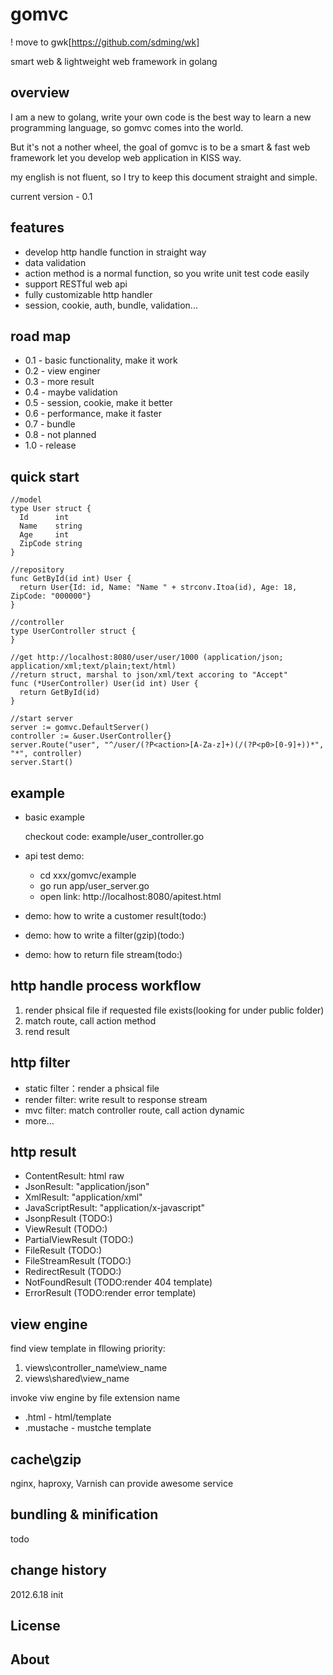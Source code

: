gomvc
=====

! move to gwk[https://github.com/sdming/wk]

smart web &amp; lightweight  web framework in golang

overview
---
I am a new to golang, write your own code is the best way to learn a new programming language, so gomvc comes into the world.

But it's not a nother wheel, the goal of gomvc is to be a smart & fast web framework let you develop web application in KISS way.

my english is not fluent, so I try to keep this document straight and simple.

current version - 0.1

features
---
* develop http handle function in straight way
* data validation
* action method is a normal function, so you write unit test code easily
* support RESTful web api
* fully customizable http handler
* session, cookie, auth, bundle, validation...

road map
---
* 0.1 - basic functionality, make it work
* 0.2 - view enginer
* 0.3 - more result
* 0.4 - maybe validation
* 0.5 - session, cookie, make it better
* 0.6 - performance, make it faster
* 0.7 - bundle
* 0.8 - not planned
* 1.0 - release


quick start
---
```golang
//model
type User struct {
  Id      int
  Name    string
  Age     int
  ZipCode string
}

//repository 
func GetById(id int) User {
  return User{Id: id, Name: "Name " + strconv.Itoa(id), Age: 18, ZipCode: "000000"}
}

//controller
type UserController struct {
}

//get http://localhost:8080/user/user/1000 (application/json; application/xml;text/plain;text/html)
//return struct, marshal to json/xml/text accoring to "Accept"
func (*UserController) User(id int) User {
  return GetById(id)
}

//start server
server := gomvc.DefaultServer()
controller := &user.UserController{}
server.Route("user", "^/user/(?P<action>[A-Za-z]+)(/(?P<p0>[0-9]+))*", "*", controller)
server.Start()
```

example 
---

* basic example

  checkout code: example/user_controller.go

* api test demo:
  
  + cd xxx/gomvc/example
  + go run app/user_server.go
  + open link: http://localhost:8080/apitest.html
  

* demo: how to write a customer result(todo:)

* demo: how to write a filter(gzip)(todo:)

* demo: how to return file stream(todo:)

http handle process workflow
---
1. render phsical file if requested file exists(looking for under public folder)
2. match route, call action method
3. rend result

http filter
---
* static filter：render a phsical file 
* render filter: write result to response stream
* mvc filter: match controller route, call action dynamic
* more...

http result
---
* ContentResult: html raw 
* JsonResult: "application/json"
* XmlResult: "application/xml"
* JavaScriptResult: "application/x-javascript"
* JsonpResult (TODO:)
* ViewResult (TODO:)
* PartialViewResult (TODO:)
* FileResult (TODO:)
* FileStreamResult (TODO:)
* RedirectResult (TODO:)
* NotFoundResult (TODO:render 404 template)
* ErrorResult (TODO:render error template)

view engine
---
find view template in fllowing priority:
1. views\controller_name\view_name
2. views\shared\view_name

invoke viw engine by file extension name
* .html - html/template 
* .mustache - mustche template


cache\gzip
---
nginx, haproxy, Varnish can provide awesome service


bundling & minification 
---
todo


change history
---
2012.6.18 init 


License
---------------------

About
---------------------
